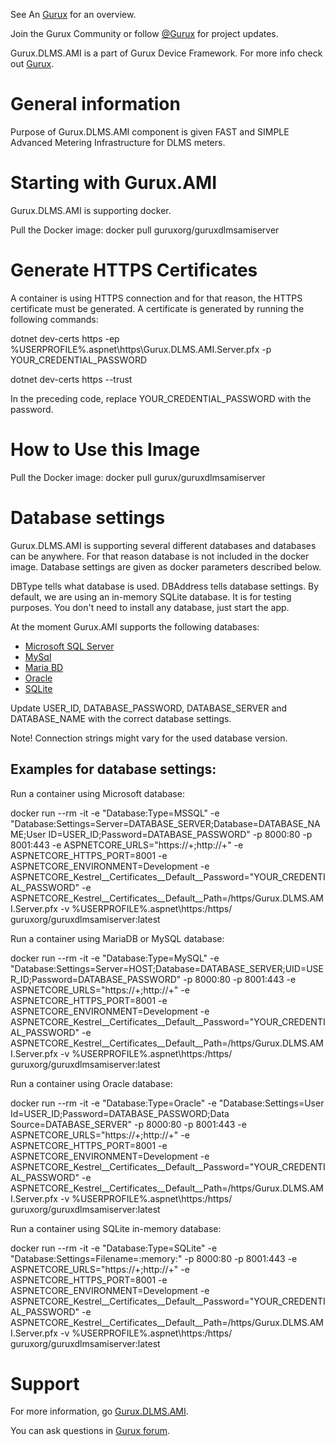 See An [Gurux](http://www.gurux.org/ "Gurux") for an overview.

Join the Gurux Community or follow [@Gurux](http://twitter.com/guruxorg "@Gurux") for project updates.

Gurux.DLMS.AMI is a part of  Gurux Device Framework. 
For more info check out [Gurux](http://www.gurux.org/ "Gurux").

General information
=========================== 

Purpose of Gurux.DLMS.AMI component is given FAST and SIMPLE Advanced Metering Infrastructure for DLMS meters.

Starting with Gurux.AMI
=========================== 
Gurux.DLMS.AMI is supporting docker.

Pull the Docker image: docker pull guruxorg/guruxdlmsamiserver

Generate HTTPS Certificates
=========================== 

A container is using HTTPS connection and for that reason, the HTTPS certificate must be generated. 
A certificate is generated by running the following commands:

dotnet dev-certs https -ep %USERPROFILE%\.aspnet\https\Gurux.DLMS.AMI.Server.pfx -p YOUR_CREDENTIAL_PASSWORD

dotnet dev-certs https --trust

In the preceding code, replace YOUR_CREDENTIAL_PASSWORD with the password. 

How to Use this Image
=========================== 
Pull the Docker image: docker pull gurux/guruxdlmsamiserver

Database settings
=========================== 
Gurux.DLMS.AMI is supporting several different databases and databases can be anywhere. For that reason database is not included in the docker image. 
Database settings are given as docker parameters described below.

DBType tells what database is used. 
DBAddress tells database settings. By default, we are using an in-memory SQLite database. It is for testing purposes. 
You don't need to install any database, just start the app.

At the moment Gurux.AMI supports the following databases:

* [Microsoft SQL Server](http://www.microsoft.com/ "Microsoft SQL Server")
* [MySql](http://www.MySql.com/ "MySql")
* [Maria BD](http://www.mariadb.com/ "Maria BD")
* [Oracle](http://www.oracle.com/ "Oracle")
* [SQLite](http://www.sqlite.com/ "SQLite")

Update USER_ID, DATABASE_PASSWORD, DATABASE_SERVER and DATABASE_NAME with the correct database settings.

Note! Connection strings might vary for the used database version.

## Examples for database settings:

Run a container using Microsoft database: 

docker run --rm -it -e "Database:Type=MSSQL" -e "Database:Settings=Server=DATABASE_SERVER;Database=DATABASE_NAME;User ID=USER_ID;Password=DATABASE_PASSWORD" -p 8000:80 -p 8001:443 -e ASPNETCORE_URLS="https://+;http://+" -e ASPNETCORE_HTTPS_PORT=8001 -e ASPNETCORE_ENVIRONMENT=Development -e ASPNETCORE_Kestrel__Certificates__Default__Password="YOUR_CREDENTIAL_PASSWORD" -e ASPNETCORE_Kestrel__Certificates__Default__Path=/https/Gurux.DLMS.AMI.Server.pfx -v %USERPROFILE%\.aspnet\https:/https/ guruxorg/guruxdlmsamiserver:latest

Run a container using MariaDB or MySQL database: 

docker run --rm -it -e "Database:Type=MySQL" -e "Database:Settings=Server=HOST;Database=DATABASE_SERVER;UID=USER_ID;Password=DATABASE_PASSWORD" -p 8000:80 -p 8001:443 -e ASPNETCORE_URLS="https://+;http://+" -e ASPNETCORE_HTTPS_PORT=8001 -e ASPNETCORE_ENVIRONMENT=Development -e ASPNETCORE_Kestrel__Certificates__Default__Password="YOUR_CREDENTIAL_PASSWORD" -e ASPNETCORE_Kestrel__Certificates__Default__Path=/https/Gurux.DLMS.AMI.Server.pfx -v %USERPROFILE%\.aspnet\https:/https/ guruxorg/guruxdlmsamiserver:latest

Run a container using Oracle database: 

docker run --rm -it -e "Database:Type=Oracle" -e "Database:Settings=User Id=USER_ID;Password=DATABASE_PASSWORD;Data Source=DATABASE_SERVER" -p 8000:80 -p 8001:443 -e ASPNETCORE_URLS="https://+;http://+" -e ASPNETCORE_HTTPS_PORT=8001 -e ASPNETCORE_ENVIRONMENT=Development -e ASPNETCORE_Kestrel__Certificates__Default__Password="YOUR_CREDENTIAL_PASSWORD" -e ASPNETCORE_Kestrel__Certificates__Default__Path=/https/Gurux.DLMS.AMI.Server.pfx -v %USERPROFILE%\.aspnet\https:/https/ guruxorg/guruxdlmsamiserver:latest

Run a container using SQLite in-memory database: 

docker run --rm -it -e "Database:Type=SQLite" -e "Database:Settings=Filename=:memory:" -p 8000:80 -p 8001:443 -e ASPNETCORE_URLS="https://+;http://+" -e ASPNETCORE_HTTPS_PORT=8001 -e ASPNETCORE_ENVIRONMENT=Development -e ASPNETCORE_Kestrel__Certificates__Default__Password="YOUR_CREDENTIAL_PASSWORD" -e ASPNETCORE_Kestrel__Certificates__Default__Path=/https/Gurux.DLMS.AMI.Server.pfx -v %USERPROFILE%\.aspnet\https:/https/ guruxorg/guruxdlmsamiserver:latest

Support
=========================== 
For more information, go [Gurux.DLMS.AMI](https://www.gurux.fi/Gurux.DLMS.AMI4 "Gurux.DLMS.AMI").

You can ask questions in [Gurux  forum](https://www.gurux.fi/forum/108 "Gurux Forum").
